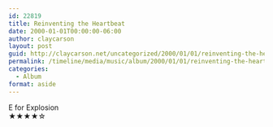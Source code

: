 ```yaml
---
id: 22819
title: Reinventing the Heartbeat
date: 2000-01-01T00:00:00-06:00
author: claycarson
layout: post
guid: http://claycarson.net/uncategorized/2000/01/01/reinventing-the-heartbeat/
permalink: /timeline/media/music/album/2000/01/01/reinventing-the-heartbeat/
categories:
  - Album
format: aside
---
```

<div class="media-details"></div>

<div class="media-creator">E for Explosion</div>

<div class="media-rating">★★★★☆</div>